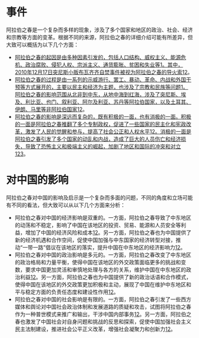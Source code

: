 # 事件
阿拉伯之春是一个复杂而多样的现象，涉及了多个国家和地区的政治、社会、经济和宗教等方面的变革。根据不同的来源，阿拉伯之春的详细介绍可能有所差异，但大致可以概括为以下几个方面：

-   [阿拉伯之春的起因是由多种因素引发的，包括人口结构、威权主义、能源危机、政治腐败、侵犯人权、宗派主义、通货膨胀、贫困和失业等](https://www.zhihu.com/question/273955178)[1](https://www.zhihu.com/question/273955178)[。其中，2010年12月17日突尼斯小贩布瓦齐齐自焚事件被视为阿拉伯之春的导火索](https://www.zhihu.com/question/273955178)[1](https://www.zhihu.com/question/273955178)[2](https://zh.wikipedia.org/wiki/%E9%98%BF%E6%8B%89%E4%BC%AF%E4%B9%8B%E6%98%A5)。
-   [阿拉伯之春的过程是由一系列的示威游行、罢工、暴动、革命、内战和外国干预等方式展开的，主要以民主和经济为主题，也涉及了宗教和民族等问题](https://www.zhihu.com/question/273955178)[1](https://www.zhihu.com/question/273955178)[。阿拉伯之春的影响范围从北非到中东，从地中海到红海，涉及了突尼斯、埃及、利比亚、也门、叙利亚、阿尔及利亚、苏丹等阿拉伯国家，以及土耳其、伊朗、马里等非阿拉伯国家](https://www.zhihu.com/question/273955178)[1](https://www.zhihu.com/question/273955178)[2](https://zh.wikipedia.org/wiki/%E9%98%BF%E6%8B%89%E4%BC%AF%E4%B9%8B%E6%98%A5)。
-   [阿拉伯之春的影响是深远而复杂的，既有积极的一面，也有消极的一面。积极的一面是阿拉伯之春推翻了多个专制政权，促进了一些国家的民主化和宪政改革，激发了人民的觉醒和参与，提高了社会公正和人权水平](https://www.zhihu.com/question/273955178)[1](https://www.zhihu.com/question/273955178)[2](https://zh.wikipedia.org/wiki/%E9%98%BF%E6%8B%89%E4%BC%AF%E4%B9%8B%E6%98%A5)[。消极的一面是阿拉伯之春引发了多个国家的动乱和内战，造成了巨大的人员伤亡和经济损失，导致了恐怖主义和极端主义的崛起，加剧了地区和国际的冲突和对立](https://www.zhihu.com/question/273955178)[1](https://www.zhihu.com/question/273955178)[2](https://zh.wikipedia.org/wiki/%E9%98%BF%E6%8B%89%E4%BC%AF%E4%B9%8B%E6%98%A5)[3](https://baike.sogou.com/v28010341.htm)。
# 对中国的影响
阿拉伯之春对中国的影响及启示是一个复杂而多面的问题，不同的角度和立场可能有不同的看法，但大致可以从以下几个方面来分析：

-   阿拉伯之春对中国的经济影响是双重的。一方面，阿拉伯之春导致了中东地区的动荡和不稳定，影响了中国在该地区的投资、贸易、能源和人员安全等利益，增加了中国的经济风险和成本[1](https://www.ciis.org.cn/yjcg/sspl/202104/t20210409_7879.html)[2](https://www.zhihu.com/question/273955178)。另一方面，阿拉伯之春也为中国提供了新的经济机遇和合作空间，促使中国加强与中东国家的经济转型对接，推动“一带一路”倡议在该地区的落实，提升中国在中东地区的经济影响力[1](https://www.ciis.org.cn/yjcg/sspl/202104/t20210409_7879.html)[2](https://www.zhihu.com/question/273955178)。
-   阿拉伯之春对中国的政治影响是多元的。一方面，阿拉伯之春改变了中东地区的政治格局和力量平衡，使得中国在该地区的外交政策面临更多的挑战和变数，要求中国更加灵活和审慎地处理与各方的关系，维护中国在中东地区的政治利益[1](https://www.ciis.org.cn/yjcg/sspl/202104/t20210409_7879.html)[2](https://www.zhihu.com/question/273955178)。另一方面，阿拉伯之春也为中国提供了新的政治话语和合作模式，使得中国在该地区的外交政策更加积极和主动，展现了中国在维护中东地区和平与稳定方面的负责任态度和建设性作用[1](https://www.ciis.org.cn/yjcg/sspl/202104/t20210409_7879.html)[2](https://www.zhihu.com/question/273955178)。
-   阿拉伯之春对中国的社会影响是有限的。一方面，阿拉伯之春引发了一些西方媒体和舆论对中国社会政治体制和发展道路的质疑和攻击，试图将阿拉伯之春作为一种普世模式来推广和输出，干涉中国内部事务[1](https://www.ciis.org.cn/yjcg/sspl/202104/t20210409_7879.html)[2](https://www.zhihu.com/question/273955178)。另一方面，阿拉伯之春也激发了中国社会对自身问题和挑战的反思和探索，促使中国加强社会主义民主法制建设，推进社会公平正义改革，增强社会凝聚力和创新力[1](https://www.ciis.org.cn/yjcg/sspl/202104/t20210409_7879.html)[2](https://www.zhihu.com/question/273955178)。